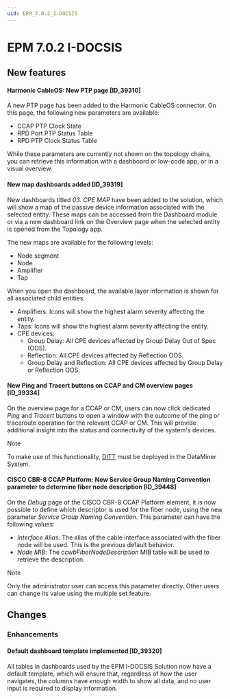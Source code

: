```yaml
---
uid: EPM_7.0.2_I-DOCSIS
---
```


# EPM 7.0.2 I-DOCSIS

## New features

#### Harmonic CableOS: New PTP page [ID_39310]

A new PTP page has been added to the Harmonic CableOS connector. On this page, the following new parameters are available:

- CCAP PTP Clock State
- RPD Port PTP Status Table
- RPD PTP Clock Status Table

While these parameters are currently not shown on the topology chains, you can retrieve this information with a dashboard or low-code app, or in a visual overview.

#### New map dashboards added [ID_39319]

New dashboards titled *03. CPE MAP* have been added to the solution, which will show a map of the passive device information associated with the selected entity. These maps can be accessed from the Dashboard module or via a new dashboard link on the Overview page when the selected entity is opened from the Topology app.

The new maps are available for the following levels:

- Node segment
- Node
- Amplifier
- Tap

When you open the dashboard, the available layer information is shown for all associated child entities:

- Amplifiers: Icons will show the highest alarm severity affecting the entity.
- Taps: Icons will show the highest alarm severity affecting the entity.
- CPE devices:
  - Group Delay: All CPE devices affected by Group Delay Out of Spec (OOS).
  - Reflection: All CPE devices affected by Reflection OOS.
  - Group Delay and Reflection: All CPE devices affected by Group Delay or Reflection OOS.

#### New Ping and Tracert buttons on CCAP and CM overview pages [ID_39334]

On the overview page for a CCAP or CM, users can now click dedicated *Ping* and *Tracert* buttons to open a window with the outcome of the ping or traceroute operation for the relevant CCAP or CM. This will provide additional insight into the status and connectivity of the system's devices.

> [!NOTE]
> To make use of this functionality, [DITT](xref:Dataminer_IT_Tool_Overview) must be deployed in the DataMiner System.

#### CISCO CBR-8 CCAP Platform: New Service Group Naming Convention parameter to determine fiber node description [ID_39448]

On the *Debug* page of the CISCO CBR-8 CCAP Platform element, it is now possible to define which descriptor is used for the fiber node, using the new parameter *Service Group Naming Convention*. This parameter can have the following values:

- *Interface Alias*: The alias of the cable interface associated with the fiber node will be used. This is the previous default behavior.
- *Node MIB*: The *ccwbFiberNodeDescription* MIB table will be used to retrieve the description.

> [!NOTE]
> Only the administrator user can access this parameter directly. Other users can change its value using the multiple set feature.

## Changes

### Enhancements

#### Default dashboard template implemented [ID_39320]

All tables in dashboards used by the EPM I-DOCSIS Solution now have a default template, which will ensure that, regardless of how the user navigates, the columns have enough width to show all data, and no user input is required to display information.
